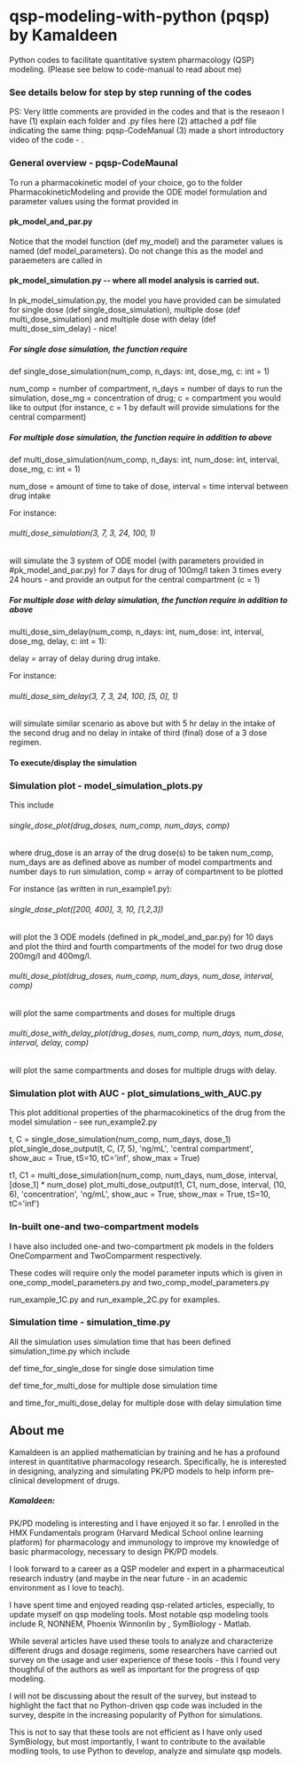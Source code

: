 # qsp-modeling-with-python (pqsp) by Kamaldeen
Python codes to facilitate quantitative system pharmacology (QSP) modeling.
(Please see below to code-manual to read about me)

### See details below for step by step running of the codes

PS: Very little comments are provided in the codes and that is the reseaon I have (1) explain each folder and .py files here (2) attached a pdf file indicating the same thing: pqsp-CodeManual (3) made a short introductory video of the code - . 

### General overview - pqsp-CodeMaunal

To run a pharmacokinetic model of your choice, go to the folder PharmacokineticModeling and provide the ODE model formulation and parameter values using the format provided in

#### pk_model_and_par.py

Notice that the model function (def my_model) and the parameter values is named (def model_parameters). Do not change this as the model and paraemeters are called in

#### pk_model_simulation.py -- where all model analysis is carried out.

In pk_model_simulation.py, the model you have provided can be simulated for single dose (def single_dose_simulation), multiple dose (def multi_dose_simulation) and multiple dose with delay (def multi_dose_sim_delay) - nice!

##### For single dose simulation, the function require

def single_dose_simulation(num_comp, n_days: int, dose_mg, c: int = 1)

num_comp = number of compartment, n_days = number of days to run the simulation, dose_mg = concentration of drug; c = compartment you would like to output (for instance, c = 1 by default will provide simulations for the central comparment)

##### For multiple dose simulation, the function require in addition to above

def multi_dose_simulation(num_comp, n_days: int, num_dose: int, interval, dose_mg, c: int = 1)

num_dose = amount of time to take of dose, interval = time interval between drug intake 

For instance:

###### multi_dose_simulation(3, 7, 3, 24, 100, 1) 

will simulate the 3 system of ODE model (with parameters provided in #pk_model_and_par.py) for 7 days for drug of 100mg/l taken 3 times every 24 hours - and provide an output for the central compartment (c = 1)

##### For multiple dose with delay simulation, the function require in addition to above

multi_dose_sim_delay(num_comp, n_days: int, num_dose: int, interval, dose_mg, delay, c: int = 1):

delay = array of delay during drug intake.

For instance:

###### multi_dose_sim_delay(3, 7, 3, 24, 100, [5, 0], 1) 

will simulate similar scenario as above but with 5 hr delay in the intake of the second drug and no delay in intake of third (final) dose of a 3 dose regimen.


#### To execute/display the simulation

### Simulation plot - model_simulation_plots.py

This include 

###### single_dose_plot(drug_doses, num_comp, num_days, comp)

where drug_dose is an array of the drug dose(s) to be taken
num_comp, num_days are as defined above as number of model compartments and number days to run simulation,
comp = array of compartment to be plotted

For instance (as written in run_example1.py):

###### single_dose_plot([200, 400], 3, 10, [1,2,3])
will plot the 3 ODE models (defined in pk_model_and_par.py) for 10 days and plot the third and fourth compartments of the model for two drug dose 200mg/l and 400mg/l.

###### multi_dose_plot(drug_doses, num_comp, num_days, num_dose, interval, comp)
will plot the same compartments and doses for multiple drugs

###### multi_dose_with_delay_plot(drug_doses, num_comp, num_days, num_dose, interval, delay, comp)
will plot the same compartments and doses for multiple drugs with delay.


### Simulation plot with AUC - plot_simulations_with_AUC.py
This plot additional properties of the pharmacokinetics of the drug from the model simulation - see run_example2.py

t, C = single_dose_simulation(num_comp, num_days, dose_1)
plot_single_dose_output(t, C, (7, 5), 'ng/mL', 'central compartment', show_auc = True, tS=10, tC='inf', show_max = True)

t1, C1 = multi_dose_simulation(num_comp, num_days, num_dose, interval, [dose_1] * num_dose)
plot_multi_dose_output(t1, C1, num_dose, interval, (10, 6), 'concentration', 'ng/mL', show_auc = True, show_max = True, tS=10, tC='inf')


### In-built one-and two-compartment models

I have also included one-and two-compartment pk models in the folders OneComparment and TwoComparment respectively.

These codes will require only the model parameter inputs which is given in one_comp_model_parameters.py and two_comp_model_parameters.py

run_example_1C.py and run_example_2C.py for examples.


### Simulation time - simulation_time.py
All the simulation uses simulation time that has been defined simulation_time.py which include

def time_for_single_dose for single dose simulation time

def time_for_multi_dose for multiple dose simulation time

and time_for_multi_dose_delay for multiple dose with delay simulation time



## About me

Kamaldeen is an applied mathematician by training and he has a profound interest in quantitative pharmacology research. Specifically, he is interested in designing, analyzing and simulating PK/PD models to help inform pre-clinical development of drugs.

##### Kamaldeen:
PK/PD modeling is interesting and I have enjoyed it so far. I enrolled in the HMX Fundamentals program (Harvard Medical School online learning platform) for pharmacology and immunology to improve my knowledge of basic pharmacology, necessary to design PK/PD models.

I look forward to a career as a QSP modeler and expert in a pharmaceutical research industry (and maybe in the near future - in an academic environment as I love to teach).

I have spent time and enjoyed reading qsp-related articles, especially, to update myself on qsp modeling tools. Most notable qsp modeling tools include R, NONNEM, Phoenix Winnonlin by , SymBiology - Matlab. 

While several articles have used these tools to analyze and characterize different drugs and dosage regimens, some researchers have carried out survey on the usage and user experience of these tools - this I found very thoughful of the authors as well as important for the progress of qsp modeling.

I will not be discussing about the result of the survey, but instead to highlight the fact that no Python-driven qsp code was included in the survey, despite in the increasing popularity of Python for simulations.

This is not to say that these tools are not efficient as I have only used SymBiology, but most importantly, I want to contribute to the available modling tools, to use Python to develop, analyze and simulate qsp models.
